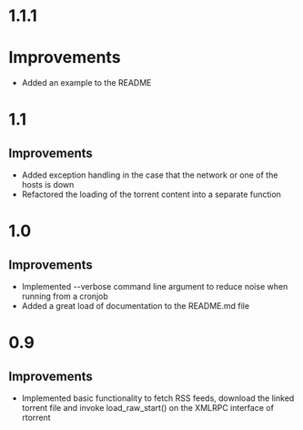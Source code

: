 # 1.1.1

# Improvements

* Added an example to the README

# 1.1

## Improvements

* Added exception handling in the case that the network or one of the hosts is down
* Refactored the loading of the torrent content into a separate function

# 1.0

## Improvements

* Implemented --verbose command line argument to reduce noise when running from a cronjob
* Added a great load of documentation to the README.md file

# 0.9

## Improvements

* Implemented basic functionality to fetch RSS feeds, download the linked torrent file and invoke load_raw_start() on the XMLRPC interface of rtorrent

